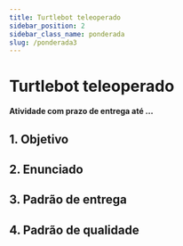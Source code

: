 ```yaml
---
title: Turtlebot teleoperado
sidebar_position: 2
sidebar_class_name: ponderada
slug: /ponderada3
---
```


# Turtlebot teleoperado

**Atividade com prazo de entrega até ...**

## 1. Objetivo

## 2. Enunciado

## 3. Padrão de entrega

## 4. Padrão de qualidade
